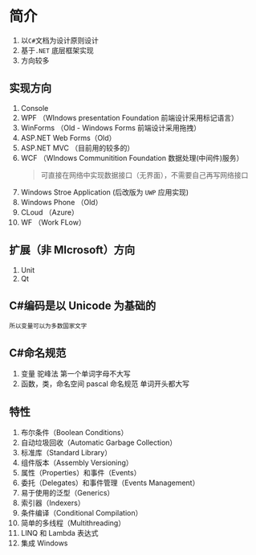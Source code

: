 # 简介

1. 以`C#`文档为设计原则设计
2. 基于`.NET` 底层框架实现
3. 方向较多

## 实现方向

1. Console
2. WPF （WIndows presentation Foundation 前端设计采用标记语言）
3. WinForms （Old - Windows Forms 前端设计采用拖拽）
4. ASP.NET Web Forms（Old）
5. ASP.NET MVC （目前用的较多的）
6. WCF （WIndows Communitition Foundation 数据处理(中间件)服务）
   > 可直接在网络中实现数据接口（无界面），不需要自己再写网络接口
7. Windows Stroe Application (后改版为 `UWP` 应用实现)
8. Windows Phone （Old）
9. CLoud （Azure）
10. WF （Work FLow）

## 扩展（非 MIcrosoft）方向

1. Unit
2. Qt

## C#编码是以 Unicode 为基础的

    所以变量可以为多数国家文字

## C#命名规范

1. 变量 驼峰法 第一个单词字母不大写
2. 函数，类，命名空间 pascal 命名规范 单词开头都大写

## 特性

1. 布尔条件（Boolean Conditions）
2. 自动垃圾回收（Automatic Garbage Collection）
3. 标准库（Standard Library）
4. 组件版本（Assembly Versioning）
5. 属性（Properties）和事件（Events）
6. 委托（Delegates）和事件管理（Events Management）
7. 易于使用的泛型（Generics）
8. 索引器（Indexers）
9. 条件编译（Conditional Compilation）
10. 简单的多线程（Multithreading）
11. LINQ 和 Lambda 表达式
12. 集成 Windows
